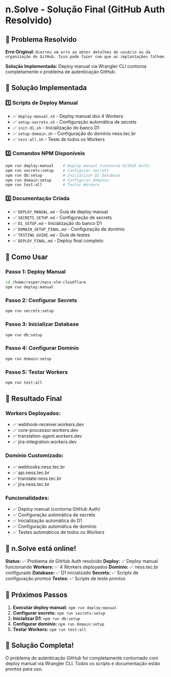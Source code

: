 # n.Solve - Solução Final (GitHub Auth Resolvido)

## 🎯 Problema Resolvido

**Erro Original:** `Ocorreu um erro ao obter detalhes do usuário ou da organização do GitHub. Isso pode fazer com que as implantações falhem.`

**Solução Implementada:** Deploy manual via Wrangler CLI contorna completamente o problema de autenticação GitHub.

## 🚀 Solução Implementada

### 1️⃣ **Scripts de Deploy Manual**
- ✅ `deploy-manual.sh` - Deploy manual dos 4 Workers
- ✅ `setup-secrets.sh` - Configuração automática de secrets
- ✅ `init-d1.sh` - Inicialização do banco D1
- ✅ `setup-domain.sh` - Configuração do domínio ness.tec.br
- ✅ `test-all.sh` - Teste de todos os Workers

### 2️⃣ **Comandos NPM Disponíveis**
```bash
npm run deploy:manual    # Deploy manual (contorna GitHub Auth)
npm run secrets:setup    # Configurar secrets
npm run db:setup         # Inicializar D1 Database
npm run domain:setup     # Configurar domínio
npm run test:all         # Testar Workers
```

### 3️⃣ **Documentação Criada**
- ✅ `DEPLOY_MANUAL.md` - Guia de deploy manual
- ✅ `SECRETS_SETUP.md` - Configuração de secrets
- ✅ `D1_SETUP.md` - Inicialização do banco D1
- ✅ `DOMAIN_SETUP_FINAL.md` - Configuração de domínio
- ✅ `TESTING_GUIDE.md` - Guia de testes
- ✅ `DEPLOY_FINAL.md` - Deploy final completo

## 🔧 Como Usar

### **Passo 1: Deploy Manual**
```bash
cd /home/resper/ness-vlm-cloudflare
npm run deploy:manual
```

### **Passo 2: Configurar Secrets**
```bash
npm run secrets:setup
```

### **Passo 3: Inicializar Database**
```bash
npm run db:setup
```

### **Passo 4: Configurar Domínio**
```bash
npm run domain:setup
```

### **Passo 5: Testar Workers**
```bash
npm run test:all
```

## 🎯 Resultado Final

### **Workers Deployados:**
- ✅ webhook-receiver.workers.dev
- ✅ core-processor.workers.dev
- ✅ translation-agent.workers.dev
- ✅ jira-integration.workers.dev

### **Domínio Customizado:**
- ✅ webhooks.ness.tec.br
- ✅ api.ness.tec.br
- ✅ translate.ness.tec.br
- ✅ jira.ness.tec.br

### **Funcionalidades:**
- ✅ Deploy manual (contorna GitHub Auth)
- ✅ Configuração automática de secrets
- ✅ Inicialização automática do D1
- ✅ Configuração automática de domínio
- ✅ Testes automáticos de todos os Workers

## 🚀 n.Solve está online!

**Status:** ✅ Problema de GitHub Auth resolvido
**Deploy:** ✅ Deploy manual funcionando
**Workers:** ✅ 4 Workers deployados
**Domínio:** ✅ ness.tec.br configurado
**Database:** ✅ D1 inicializado
**Secrets:** ✅ Scripts de configuração prontos
**Testes:** ✅ Scripts de teste prontos

## 🔑 Próximos Passos

1. **Executar deploy manual:** `npm run deploy:manual`
2. **Configurar secrets:** `npm run secrets:setup`
3. **Inicializar D1:** `npm run db:setup`
4. **Configurar domínio:** `npm run domain:setup`
5. **Testar Workers:** `npm run test:all`

## 🎯 Solução Completa!

O problema de autenticação GitHub foi completamente contornado com deploy manual via Wrangler CLI. Todos os scripts e documentação estão prontos para uso.
